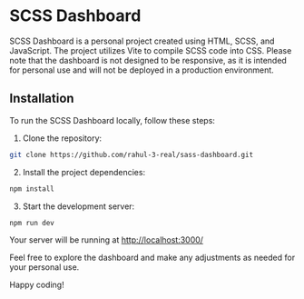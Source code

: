 # SCSS Dashboard

SCSS Dashboard is a personal project created using HTML, SCSS, and JavaScript. The project utilizes Vite to compile SCSS code into CSS. Please note that the dashboard is not designed to be responsive, as it is intended for personal use and will not be deployed in a production environment.

## Installation

To run the SCSS Dashboard locally, follow these steps:

1. Clone the repository:

```bash
git clone https://github.com/rahul-3-real/sass-dashboard.git
```

2. Install the project dependencies:

```bash
npm install
```

3. Start the development server:

```bash
npm run dev
```

Your server will be running at [http://localhost:3000/](http://localhost:3000/)

Feel free to explore the dashboard and make any adjustments as needed for your personal use.

Happy coding!
